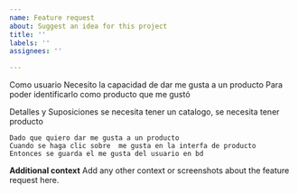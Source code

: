 ```yaml
---
name: Feature request
about: Suggest an idea for this project
title: ''
labels: ''
assignees: ''

---
```


Como usuario
Necesito la capacidad de dar me gusta a un producto
Para poder identificarlo como producto que me gustó

Detalles y Suposiciones
se necesita tener un catalogo, se necesita tener producto

 ```gherkin
 Dado que quiero dar me gusta a un producto
 Cuando se haga clic sobre  me gusta en la interfa de producto
 Entonces se guarda el me gusta del usuario en bd
 ```


**Additional context**
Add any other context or screenshots about the feature request here.
